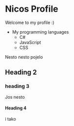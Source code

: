 # Nicos Profile

Welcome to my profile :)

- My programming languages
  - C#
  - JavaScript
  - CSS

Nesto nesto pojelo

## Heading 2

### heading 3

Jos nesto

#### Heading 4

i tako
